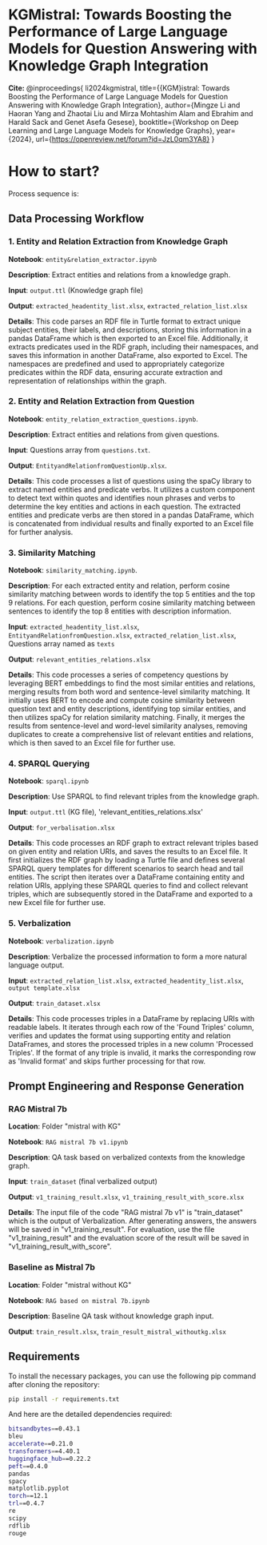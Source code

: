 # KGMistral: Towards Boosting the Performance of Large Language Models for Question Answering with Knowledge Graph Integration

**Cite:**
@inproceedings{
li2024kgmistral,
title={{KGM}istral: Towards Boosting the Performance of Large Language Models for Question Answering with Knowledge Graph Integration},
author={Mingze Li and Haoran Yang and Zhaotai Liu and Mirza Mohtashim Alam and Ebrahim and Harald Sack and Genet Asefa Gesese},
booktitle={Workshop on Deep Learning and Large Language Models for Knowledge Graphs},
year={2024},
url={https://openreview.net/forum?id=JzL0qm3YA8}
}


# How to start?
Process sequence is:

## Data Processing Workflow

### 1. Entity and Relation Extraction from Knowledge Graph

**Notebook**: `entity&relation_extractor.ipynb`  

**Description**: Extract entities and relations from a knowledge graph.

**Input**: `output.ttl` (Knowledge graph file)  

**Output**: `extracted_headentity_list.xlsx`, `extracted_relation_list.xlsx`  

**Details**: This code parses an RDF file in Turtle format to extract unique subject entities, their labels, and descriptions, storing this information in a pandas DataFrame which is then exported to an Excel file. Additionally, it extracts predicates used in the RDF graph, including their namespaces, and saves this information in another DataFrame, also exported to Excel. The namespaces are predefined and used to appropriately categorize predicates within the RDF data, ensuring accurate extraction and representation of relationships within the graph.

### 2. Entity and Relation Extraction from Question

**Notebook**: `entity_relation_extraction_questions.ipynb`.

**Description**: Extract entities and relations from given questions.  

**Input**: Questions array from `questions.txt`.

**Output**: `EntityandRelationfromQuestionUp.xlsx`.

**Details**: This code processes a list of questions using the spaCy library to extract named entities and predicate verbs. It utilizes a custom component to detect text within quotes and identifies noun phrases and verbs to determine the key entities and actions in each question. The extracted entities and predicate verbs are then stored in a pandas DataFrame, which is concatenated from individual results and finally exported to an Excel file for further analysis.

### 3. Similarity Matching

**Notebook**: `similarity_matching.ipynb`.

**Description**: For each extracted entity and relation, perform cosine similarity matching between words to identify the top 5 entities and the top 9 relations. For each question, perform cosine similarity matching between sentences to identify the top 8 entities with description information.  

**Input**: `extracted_headentity_list.xlsx`, `EntityandRelationfromQuestion.xlsx`, `extracted_relation_list.xlsx`, Questions array named as `texts`  

**Output**: `relevant_entities_relations.xlsx`

**Details**: This code processes a series of competency questions by leveraging BERT embeddings to find the most similar entities and relations, merging results from both word and sentence-level similarity matching. It initially uses BERT to encode and compute cosine similarity between question text and entity descriptions, identifying top similar entities, and then utilizes spaCy for relation similarity matching. Finally, it merges the results from sentence-level and word-level similarity analyses, removing duplicates to create a comprehensive list of relevant entities and relations, which is then saved to an Excel file for further use.

### 4. SPARQL Querying

**Notebook**: `sparql.ipynb`  

**Description**: Use SPARQL to find relevant triples from the knowledge graph.

**Input**: `output.ttl` (KG file), 'relevant_entities_relations.xlsx'

**Output**: `for_verbalisation.xlsx`

**Details**: This code processes an RDF graph to extract relevant triples based on given entity and relation URIs, and saves the results to an Excel file. It first initializes the RDF graph by loading a Turtle file and defines several SPARQL query templates for different scenarios to search head and tail entities. The script then iterates over a DataFrame containing entity and relation URIs, applying these SPARQL queries to find and collect relevant triples, which are subsequently stored in the DataFrame and exported to a new Excel file for further use.

### 5. Verbalization

**Notebook**: `verbalization.ipynb`  

**Description**: Verbalize the processed information to form a more natural language output. 

**Input**: `extracted_relation_list.xlsx`, `extracted_headentity_list.xlsx`, `output template.xlsx`  

**Output**: `train_dataset.xlsx` 

**Details**: This code processes triples in a DataFrame by replacing URIs with readable labels. It iterates through each row of the 'Found Triples' column, verifies and updates the format using supporting entity and relation DataFrames, and stores the processed triples in a new column 'Processed Triples'. If the format of any triple is invalid, it marks the corresponding row as 'Invalid format' and skips further processing for that row.

## Prompt Engineering and Response Generation

### RAG Mistral 7b

**Location**: Folder "mistral with KG"  

**Notebook**: `RAG mistral 7b v1.ipynb`  

**Description**: QA task based on verbalized contexts from the knowledge graph.  

**Input**: `train_dataset` (final verbalized output)  

**Output**: `v1_training_result.xlsx`, `v1_training_result_with_score.xlsx`

**Details**: The input file of the code "RAG mistral 7b v1" is "train_dataset" which is the output of Verbalization. After generating answers, the answers will be saved in "v1_training_result". For evaluation, use the file "v1_training_result" and the evaluation score of the result will be saved in "v1_training_result_with_score".

### Baseline as Mistral 7b

**Location**: Folder "mistral without KG"  

**Notebook**: `RAG based on mistral 7b.ipynb`  

**Description**: Baseline QA task without knowledge graph input.  

**Output**: `train_result.xlsx`, `train_result_mistral_withoutkg.xlsx`

## Requirements

To install the necessary packages, you can use the following pip command after cloning the repository:

```bash
pip install -r requirements.txt
```

And here are the detailed dependencies required:
```bash
bitsandbytes==0.43.1
bleu
accelerate==0.21.0
transformers==4.40.1
huggingface_hub==0.22.2
peft==0.4.0
pandas
spacy
matplotlib.pyplot
torch==12.1
trl==0.4.7
re
scipy
rdflib
rouge
```
